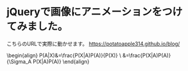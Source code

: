 # jQueryで画像にアニメーションをつけてみました。

こちらのURLで実際に動かせます。
https://potatoapple314.github.io/blog/

\begin{align}
P(A|X)&=\frac{P(X|A)P(A)}{P(X)} \\
&=\frac{P(X|A)P(A)}{\Sigma_A  P(X|A)P(A)}
\end{align}
